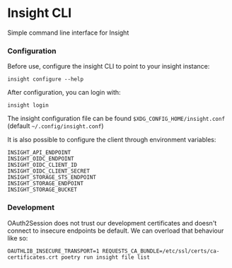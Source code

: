 # Insight CLI

Simple command line interface for Insight

### Configuration

Before use, configure the insight CLI to point to your insight instance:

```
insight configure --help
```

After configuration, you can login with:

```
insight login
```

The insight configuration file can be found `$XDG_CONFIG_HOME/insight.conf` (default `~/.config/insight.conf`)

It is also possible to configure the client through environment variables:

```
INSIGHT_API_ENDPOINT
INSIGHT_OIDC_ENDPOINT
INSIGHT_OIDC_CLIENT_ID
INSIGHT_OIDC_CLIENT_SECRET
INSIGHT_STORAGE_STS_ENDPOINT
INSIGHT_STORAGE_ENDPOINT
INSIGHT_STORAGE_BUCKET
```

### Development

OAuth2Session does not trust our development certificates and doesn't connect to
insecure endpoints be default. We can overload that behaviour like so:

```
OAUTHLIB_INSECURE_TRANSPORT=1 REQUESTS_CA_BUNDLE=/etc/ssl/certs/ca-certificates.crt poetry run insight file list
```

